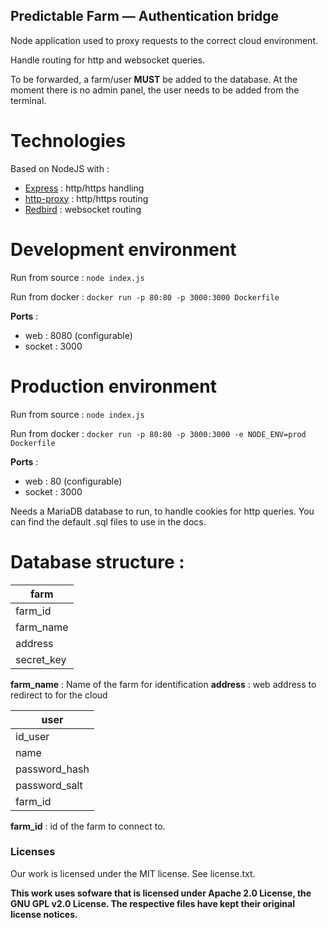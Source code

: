 Predictable Farm — Authentication bridge
---

Node application used to proxy requests to the correct cloud environment.

Handle routing for http and websocket queries.

To be forwarded, a farm/user **MUST** be added to the database. At the moment there is no admin panel, the user needs to be added from the terminal.

# Technologies

Based on NodeJS with :
 - <a href="http://expressjs.com/" target="_blank">Express</a> : http/https handling
 - <a href="https://github.com/nodejitsu/node-http-proxy" target="_blank">http-proxy</a> : http/https routing
 - <a href="https://github.com/OptimalBits/redbird" target="_blank">Redbird</a> : websocket routing

# Development environment

Run from source : `node index.js`

Run from docker : `docker run -p 80:80 -p 3000:3000 Dockerfile`

**Ports** :

 - web : 8080 (configurable)
 - socket : 3000

# Production environment

Run from source : `node index.js`

Run from docker : `docker run -p 80:80 -p 3000:3000 -e NODE_ENV=prod Dockerfile`

**Ports** :
 - web : 80 (configurable)
 - socket : 3000

Needs a MariaDB database to run, to handle cookies for http queries. You can find the default .sql files to use in the docs.

# Database structure :

|  farm |
| ------------- |
| farm_id      |
| farm_name       |
| address |
| secret_key |

**farm_name** : Name of the farm for identification
**address** : web address to redirect to for the cloud

|  user |
| ------------- |
| id_user      |
| name       |
| password_hash |
| password_salt|
| farm_id |

**farm_id** : id of the farm to connect to.

### Licenses

Our work is licensed under the MIT license. See license.txt.

**This work uses sofware that is licensed under Apache 2.0 License, the GNU GPL v2.0 License. The respective files have kept their original license notices.**
